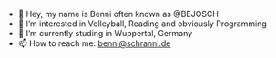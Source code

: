 - 👋 Hey, my name is Benni often known as @BEJOSCH
- 👀 I’m interested in Volleyball, Reading and obviously Programming
- 🌱 I’m currently studing in Wuppertal, Germany
- 📫 How to reach me: benni@schranni.de

<!---
BEJOSCHR/BEJOSCHR is a ✨ special ✨ repository because its `README.md` (this file) appears on your GitHub profile.
You can click the Preview link to take a look at your changes.
--->
